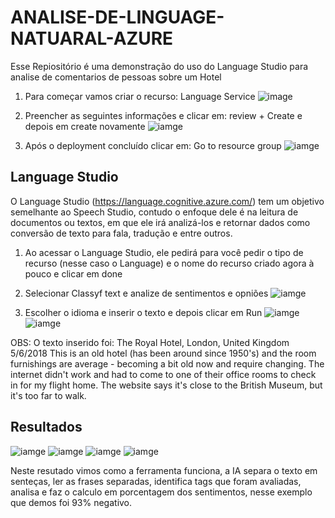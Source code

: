 # ANALISE-DE-LINGUAGE-NATUARAL-AZURE

Esse Repiositório é uma demonstração do uso do Language Studio para analise de comentarios de pessoas sobre um Hotel

1. Para começar vamos criar o recurso: Language Service
![image](https://i.imgur.com/4rShLbb.jpeg)

2. Preencher as seguintes informações e clicar em: review + Create e depois em create novamente
![iamge](https://i.imgur.com/2y0eUH6.jpeg)

3. Após o deployment concluído clicar em: Go to resource group
![iamge](https://i.imgur.com/mTqmW6I.jpeg)


## Language Studio
O Language Studio (https://language.cognitive.azure.com/) tem um objetivo semelhante ao Speech Studio, contudo o enfoque dele é na leitura de documentos ou textos, em que ele irá analizá-los e retornar dados como conversão de texto para fala, tradução e entre outros.

1. Ao acessar o Language Studio, ele pedirá para você pedir o tipo de recurso (nesse caso o Language) e o nome do recurso criado agora à pouco e clicar em done
2. Selecionar Classyf text  e analize de sentimentos e opniões
![iamge](https://i.imgur.com/deXZuUS.jpeg)

3. Escolher o idioma e inserir o texto e depois clicar em  Run
![iamge](https://i.imgur.com/Sw1830v.jpeg)
![iamge](https://i.imgur.com/MgTnvVO.jpeg)

OBS: O texto inserido foi:
The Royal Hotel, London, United Kingdom
5/6/2018 
This is an old hotel (has been around since 1950's) and the room furnishings are average - becoming a bit old now and require changing. The internet didn't work and had to come to one of their office rooms to check in for my flight home. The website says it's close to the British Museum, but it's too far to walk.


## Resultados
![iamge](https://i.imgur.com/pjUo5Fv.jpeg)
![iamge](https://i.imgur.com/0zbPsdu.jpeg)
![iamge](https://i.imgur.com/N4UhaXK.jpeg)
![iamge](https://i.imgur.com/gQsE723.jpeg)

Neste resutado vimos como a ferramenta funciona,  a IA separa o texto em senteças, ler as frases separadas, identifica tags que foram avaliadas, analisa e faz o calculo em porcentagem dos sentimentos, nesse exemplo que demos foi 93% negativo.



